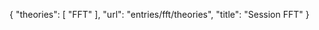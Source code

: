 {
    "theories": [
        "FFT"
    ],
    "url": "entries/fft/theories",
    "title": "Session FFT"
}
